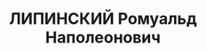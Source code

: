 ---
title: ЛИПИНСКИЙ Ромуальд Наполеонович
description: "1882 р., м. Мінськ, білорус, з дворян, позапартійний, освіта середня,\
  \ інспектор відділу капітального будівництва Сталінської залізниці. \n  31.10.1937\
  \ р.звинувачений у належності до к/рев. організації, розстріляний 31.10.1937 р.\
  \ \n  Реабілітований 14.05.1957 р."
---